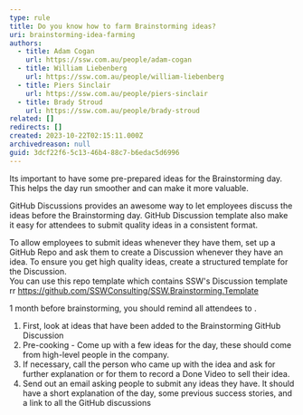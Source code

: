 ```yaml
---
type: rule
title: Do you know how to farm Brainstorming ideas?
uri: brainstorming-idea-farming
authors:
  - title: Adam Cogan
    url: https://ssw.com.au/people/adam-cogan
  - title: William Liebenberg
    url: https://ssw.com.au/people/william-liebenberg
  - title: Piers Sinclair
    url: https://ssw.com.au/people/piers-sinclair
  - title: Brady Stroud
    url: https://ssw.com.au/people/brady-stroud
related: []
redirects: []
created: 2023-10-22T02:15:11.000Z
archivedreason: null
guid: 3dcf22f6-5c13-46b4-88c7-b6edac5d6996
---
```


Its important to have some pre-prepared ideas for the Brainstorming day. This helps the day run smoother and can make it more valuable.

GitHub Discussions provides an awesome way to let employees discuss the ideas before the Brainstorming day. GitHub Discussion template also make it easy for attendees to submit quality ideas in a consistent format.

To allow employees to submit ideas whenever they have them, set up a GitHub Repo and ask them to create a Discussion whenever they have an idea.
To ensure you get high quality ideas, create a structured template for the Discussion.   
You can use this repo template which contains SSW's Discussion template rr
https://github.com/SSWConsulting/SSW.Brainstorming.Template

1 month before brainstorming, you should remind all attendees to .

1. First, look at ideas that have been added to the Brainstorming GitHub Discussion
2. Pre-cooking - Come up with a few ideas for the day, these should come from high-level people in the company.
3. If necessary, call the person who came up with the idea and ask for further explanation or for them to record a Done Video to sell their idea.
4. Send out an email asking people to submit any ideas they have. It should have a short explanation of the day, some previous success stories, and a link to all the GitHub discussions
